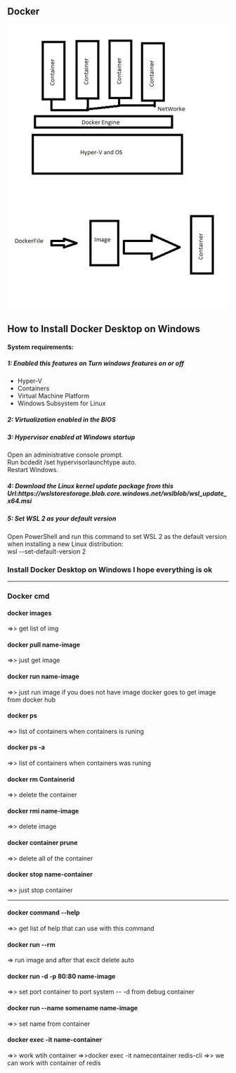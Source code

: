 <h2>Docker</h2>
  <img src="https://github.com/Hosein201/practice-Docker/blob/main/docker.jpg" alt="docker.jpg">
 <h2>How to Install Docker Desktop on Windows</h2>
<h4>System requirements:</h4>
<h5>1: Enabled this features on Turn windows features on or off </h5>
<ul>
  <li>Hyper-V</li>
  <li>Containers</li>
  <li>Virtual Machine Platform</li>
  <li>Windows Subsystem for Linux</li>
</ul>

<h5>2: Virtualization enabled in the BIOS </h5>
<h5>3: Hypervisor enabled at Windows startup </h5>
<span> Open an administrative console prompt.<br>Run bcdedit /set hypervisorlaunchtype auto.<br>Restart Windows.
<h5>4: Download the Linux kernel update package from this Url:https://wslstorestorage.blob.core.windows.net/wslblob/wsl_update_x64.msi</h5>
<h5>5: Set WSL 2 as your default version </h5>
<span>Open PowerShell and run this command to set WSL 2 as the default version when installing a new Linux distribution:<br>
wsl --set-default-version 2<span>
<h3>Install Docker Desktop on Windows I hope everything is ok</h3>
<hr/>
<h3>Docker cmd</h3>
<h4>docker images </h4> =>> get list of img
<h4>docker pull name-image </h4> =>> just get image 
<h4>docker run name-image </h4> =>> just run image if you does not have image docker goes to get image from docker hub
<h4>docker ps </h4> =>> list of containers when containers is runing
<h4>docker ps -a </h4> =>> list of containers when containers was runing
<h4>docker rm Containerid </h4> =>> delete the container
<h4>docker rmi name-image </h4> =>> delete image
<h4>docker container prune </h4> =>> delete all of the container
<h4>docker stop name-container </h4> =>> just stop container
<hr/>
<h4>docker command --help </h4> =>> get list of help that can use with this command
<h4>docker run --rm </h4> => run image and after that excit delete auto
<h4>docker run -d -p 80:80 name-image </h4> =>> set port container to port system -- -d from debug container
<h4>docker run  --name somename name-image </h4> =>> set name from container
<h4>docker exec -it name-container </h4> =>> work wtih container =>>docker exec -it namecontainer redis-cli =>> we can work with container of redis
